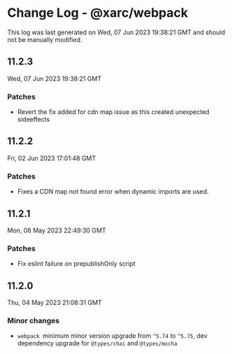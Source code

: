# Change Log - @xarc/webpack

This log was last generated on Wed, 07 Jun 2023 19:38:21 GMT and should not be manually modified.

## 11.2.3
Wed, 07 Jun 2023 19:38:21 GMT

### Patches

- Revert the fix added for cdn map issue as this created unexpected sideeffects

## 11.2.2
Fri, 02 Jun 2023 17:01:48 GMT

### Patches

- Fixes a CDN map not found error when dynamic imports are used.

## 11.2.1
Mon, 08 May 2023 22:49:30 GMT

### Patches

- Fix eslint failure on prepublishOnly script

## 11.2.0
Thu, 04 May 2023 21:08:31 GMT

### Minor changes

- `webpack `minimum minor version upgrade from `^5.74` to `^5.75`, dev dependency upgrade for `@types/chai` and  `@types/mocha`

